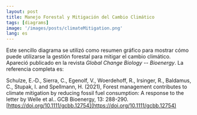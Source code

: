 ```yaml
---
layout: post
title: Manejo Forestal y Mitigación del Cambio Climático			
tags: [diagrams]
image: '/images/posts/climateMitigation.png'
lang: es
---
```


Este sencillo diagrama se utilizó como resumen gráfico para mostrar cómo puede utilizarse la gestión forestal para mitigar el cambio climático.
Apareció publicado en la revista *Global Change Biology -- Bioenergy*. La referencia completa es:

Schulze, E.‐D., Sierra, C., Egenolf, V., Woerdehoff, R., Irsinger, R., Baldamus, C., Stupak, I. and Spellmann, H. (2021), Forest management contributes to climate mitigation by reducing fossil fuel consumption: A response to the letter by Welle et al.. GCB Bioenergy, 13: 288-290.[https://doi.org/10.1111/gcbb.12754](https://doi.org/10.1111/gcbb.12754)


